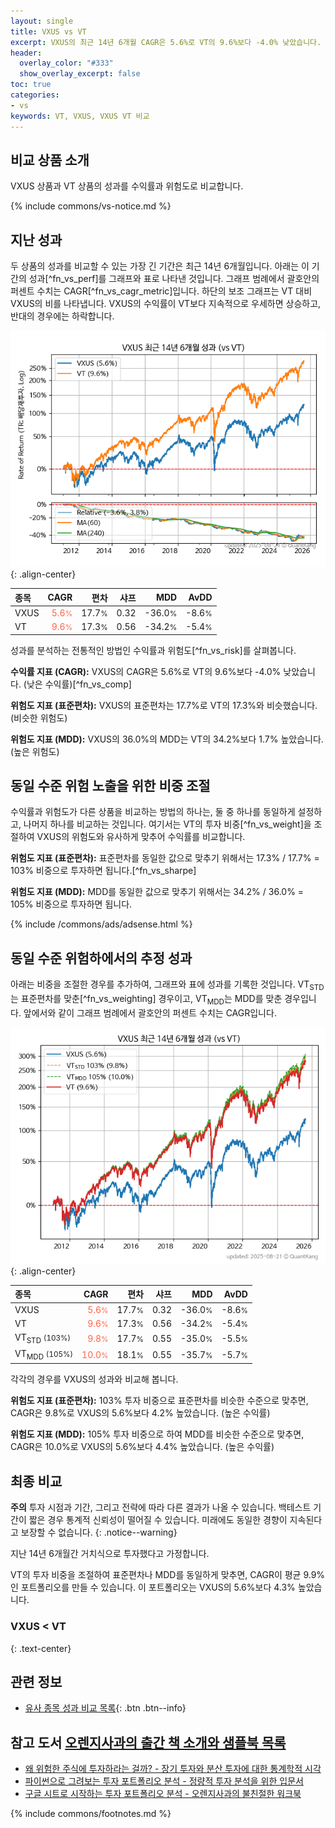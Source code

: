 ```yaml
---
layout: single
title: VXUS vs VT
excerpt: VXUS의 최근 14년 6개월 CAGR은 5.6%로 VT의 9.6%보다 -4.0% 낮았습니다.
header:
  overlay_color: "#333"
  show_overlay_excerpt: false
toc: true
categories:
- vs
keywords: VT, VXUS, VXUS VT 비교
---
```


## 비교 상품 소개


VXUS 상품과 VT 상품의 성과를 수익률과 위험도로 비교합니다.





{% include commons/vs-notice.md %}

## 지난 성과

두 상품의 성과를 비교할 수 있는 가장 긴 기간은 최근 14년 6개월입니다. 아래는 이 기간의 성과[^fn_vs_perf]를 그래프와 표로 나타낸 것입니다.
그래프 범례에서 괄호안의 퍼센트 수치는 CAGR[^fn_vs_cagr_metric]입니다.
하단의 보조 그래프는 VT 대비 VXUS의 비를 나타냅니다.
VXUS의 수익률이 VT보다 지속적으로 우세하면 상승하고, 반대의 경우에는 하락합니다.

![VXUS](/vs/images/vxus-vs-vt_dual.png){: .align-center}

| **종목** | **CAGR** | **편차** | **샤프** | **MDD** | **AvDD** |
| :------------ | ------: | -----------: | -------: | ------: | -------: |
| VXUS | <span style="color: tomato">5.6<small>%</small></span> | 17.7<small>%</small> | 0.32 | -36.0<small>%</small> | -8.6<small>%</small> |
| VT | <span style="color: tomato">9.6<small>%</small></span> | 17.3<small>%</small> | 0.56 | -34.2<small>%</small> | -5.4<small>%</small> |

<!-- more -->


성과를 분석하는 전통적인 방법인 수익률과 위험도[^fn_vs_risk]를 살펴봅니다.

**수익률 지표 (CAGR):** VXUS의 CAGR은 5.6%로 VT의 9.6%보다 -4.0% 낮았습니다. (낮은 수익률)[^fn_vs_comp]

**위험도 지표 (표준편차):** VXUS의 표준편차는 17.7%로 VT의 17.3%와 비슷했습니다. (비슷한 위험도)

**위험도 지표 (MDD):** VXUS의 36.0%의 MDD는 VT의 34.2%보다 1.7% 높았습니다. (높은 위험도)



## 동일 수준 위험 노출을 위한 비중 조절

수익률과 위험도가 다른 상품을 비교하는 방법의 하나는, 둘 중 하나를 동일하게 설정하고, 나머지 하나를 비교하는 것입니다.
여기서는 VT의 투자 비중[^fn_vs_weight]을 조절하여 VXUS의 위험도와 유사하게 맞추어 수익률를 비교합니다.

**위험도 지표 (표준편차):** 표준편차를 동일한 값으로 맞추기 위해서는 17.3% / 17.7% = 103% 비중으로 투자하면 됩니다.[^fn_vs_sharpe]

**위험도 지표 (MDD):** MDD를 동일한 값으로 맞추기 위해서는 34.2% / 36.0% = 105% 비중으로 투자하면 됩니다.


{% include /commons/ads/adsense.html %}



## 동일 수준 위험하에서의 추정 성과

아래는 비중을 조절한 경우를 추가하여, 그래프와 표에 성과를 기록한 것입니다.
VT<sub>STD</sub>는 표준편차를 맞춘[^fn_vs_weighting] 경우이고, VT<sub>MDD</sub>는 MDD를 맞춘 경우입니다.
앞에서와 같이 그래프 범례에서 괄호안의 퍼센트 수치는 CAGR입니다.


![VXUS](/vs/images/vxus-vs-vt.png){: .align-center}



| **종목** | **CAGR** | **편차** | **샤프** | **MDD** | **AvDD** |
| :------------ | ------: | -----------: | -------: | ------: | -------: |
| VXUS | <span style="color: tomato">5.6<small>%</small></span> | 17.7<small>%</small> | 0.32 | -36.0<small>%</small> | -8.6<small>%</small> |
| VT | <span style="color: tomato">9.6<small>%</small></span> | 17.3<small>%</small> | 0.56 | -34.2<small>%</small> | -5.4<small>%</small> |
| VT<sub>STD</sub> <small>(103%)</small> | <span style="color: tomato">9.8<small>%</small></span> | 17.7<small>%</small> | 0.55 | -35.0<small>%</small> | -5.5<small>%</small> |
| VT<sub>MDD</sub> <small>(105%)</small> | <span style="color: tomato">10.0<small>%</small></span> | 18.1<small>%</small> | 0.55 | -35.7<small>%</small> | -5.7<small>%</small> |



각각의 경우를 VXUS의 성과와 비교해 봅니다.

**위험도 지표 (표준편차):** 103% 투자 비중으로 표준편차를 비슷한 수준으로 맞추면, CAGR은 9.8%로 VXUS의 5.6%보다 4.2% 높았습니다. (높은 수익률)

**위험도 지표 (MDD):** 105% 투자 비중으로 하여 MDD를 비슷한 수준으로 맞추면, CAGR은 10.0%로 VXUS의 5.6%보다 4.4% 높았습니다. (높은 수익률)




## 최종 비교

**주의** 투자 시점과 기간, 그리고 전략에 따라 다른 결과가 나올 수 있습니다. 백테스트 기간이 짧은 경우 통계적 신뢰성이 떨어질 수 있습니다. 미래에도 동일한 경향이 지속된다고 보장할 수 없습니다.
{: .notice--warning}

지난 14년 6개월간 거치식으로 투자했다고 가정합니다.

VT의 투자 비중을 조절하여 표준편차나 MDD를 동일하게 맞추면, CAGR이 평균 9.9%인 포트폴리오를 만들 수 있습니다.
이 포트폴리오는 VXUS의 5.6%보다 4.3% 높았습니다.

### VXUS &lt; VT
{: .text-center}


## 관련 정보

- [유사 종목 성과 비교 목록](/vs/){: .btn .btn--info}


## 참고 도서 [오렌지사과의 출간 책 소개와 샘플북 목록](https://kongdori.tistory.com/691)

- [왜 위험한 주식에 투자하라는 걸까? - 장기 투자와 분산 투자에 대한 통계학적 시각](https://kongdori.tistory.com/421)
- [파이썬으로 그려보는 투자 포트폴리오 분석  - 정량적 투자 분석을 위한 입문서](https://kongdori.tistory.com/643)
- [구글 시트로 시작하는 투자 포트폴리오 분석 - 오렌지사과의 불친절한 워크북](https://kongdori.tistory.com/449)

{% include commons/footnotes.md %}